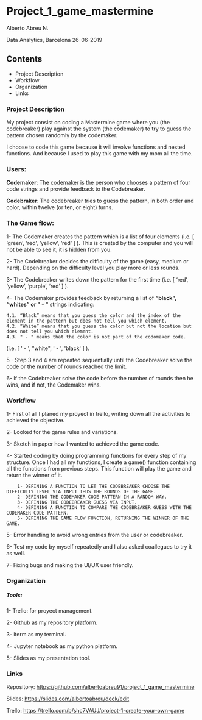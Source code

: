 # Project_1_game_mastermine

Alberto Abreu N.

Data Analytics, Barcelona 26-06-2019

## Contents

- Project Description
- Workflow
- Organization
- Links

### Project Description

My project consist on coding a Mastermine game where you (the codebreaker) play against the system (the codemaker) to try to guess the pattern chosen randomly by the codemaker. 

I choose to code this game because it will involve functions and nested functions. And because I used to play this game with my mom all the time.

### Users:

**Codemaker**: The codemaker is the person who chooses a pattern of four code strings and provide feedback to the Codebreaker.

**Codebraker**: The codebreaker tries to guess the pattern, in both order and color, within twelve (or ten, or eight) turns.


### The Game  flow:

1- The Codemaker creates the pattern which is a list of four elements (i.e. [ ‘green’, ‘red’, ‘yellow’, ‘red’ ] ). This is created by the computer and you will not be able to see it, it is hidden from you. 

2- The Codebreaker decides the difficulty of the game (easy, medium or hard). Depending on the difficulty level you play more or less rounds.

3- The Codebreaker writes down the pattern for the first time (i.e. [ ‘red’, ‘yellow’, ‘purple’, ‘red’ ] ).

4- The Codemaker provides feedback by returning a list of **“black”, “whites” or " - "** strings indicating:

	4.1. “Black” means that you guess the color and the index of the element in the pattern but does not tell you which element. 
	4.2. “White” means that you guess the color but not the location but does not tell you which element. 
    4.3. " - " means that the color is not part of the codomaker code. 
    
(i.e. [ ' - ', "white", ' - ', 'black' ] ).

5 - Step 3 and 4 are repeated sequentially until the Codebreaker solve the code or the number of rounds reached the limit. 

6- If the Codebreaker solve the code before the number of rounds then he wins, and if not, the Codemaker wins. 

### Workflow

1- First of all I planed my proyect in trello, writing down all the activities to achieved the objective.

2- Looked for the game rules and variations.

3- Sketch in paper how I wanted to achieved the game code.

4- Started coding by doing programming functions for every step of my structure. Once I had all my functions, I create a game() function containing all the functions from previous steps. This function will play the game and return the winner of it. 

        1- DEFINING A FUNCTION TO LET THE CODEBREAKER CHOOSE THE DIFFICULTY LEVEL VIA INPUT THUS THE ROUNDS OF THE GAME.
        2- DEFINING THE CODEMAKER CODE PATTERN IN A RANDOM WAY.
        3- DEFINING THE CODEBREAKER GUESS VIA INPUT.
        4- DEFINING A FUNCTION TO COMPARE THE CODEBREAKER GUESS WITH THE CODEMAKER CODE PATTERN.
        5- DEFINING THE GAME FLOW FUNCTION, RETURNING THE WINNER OF THE GAME.

5- Error handling to avoid wrong entries from the user or codebreaker.

6- Test my code by myself repeatedly and I also asked coallegues to try it as well.

7- Fixing bugs and making the UI/UX user friendly.


### Organization

##### Tools:

1- Trello: for proyect management.

2- Github as my repository platform.

3- iterm as my terminal.

4- Jupyter notebook as my python platform.

5- Slides as my presentation tool.


### Links

Repository: https://github.com/albertoabreu91/project_1_game_mastermine

Slides: https://slides.com/albertoabreu/deck/edit

Trello: https://trello.com/b/shc7VAUJ/project-1-create-your-own-game

